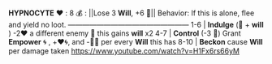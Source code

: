 __**HYPNOCYTE**__
:heart: : 8
:moneybag: : ||Lose 3 __Will__, +6 🔷||
Behavior: If this is alone, flee and yield no loot.
—————————————————
1-6   | **Indulge** (:game_die: + __will__ ) -2:heart: a different enemy :twisted_rightwards_arrows: this gains __will__ x2
4-7   | **Control** (-3 :game_die:) Grant __Empower__ :cyclone: , +:heart::cyclone:, and -:game_die::cyclone: per every __Will__ this has
8-10 | **Beckon** cause __Will__ per damage taken
https://www.youtube.com/watch?v=H1Fx6rs66yM
